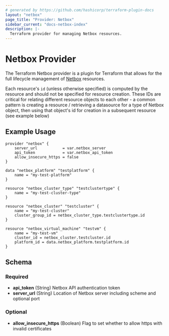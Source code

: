 ```yaml
---
# generated by https://github.com/hashicorp/terraform-plugin-docs
layout: "netbox"
page_title: "Provider: Netbox"
sidebar_current: "docs-netbox-index"
description: |-
  Terraform provider for managing Netbox resources.
---
```


# Netbox Provider

The Terraform Netbox provider is a plugin for Terraform that allows for the full lifecycle management of [Netbox](https://netbox.readthedocs.io/en/stable/) resources.

Each resource's `id` (unless otherwise specified) is computed by the resource and should not be specified for resource creation. These IDs are critical for relating different resource objects to each other - a common pattern is creating a resource / retrieving a datasource for a type of Netbox object, then using that object's id for creation in a subsequent resource (see example below)


## Example Usage

```hcl
provider "netbox" {
    server_url           = var.netbox_server
    api_token            = var.netbox_api_token
    allow_insecure_https = false
}

data "netbox_platform" "testplatform" {
    name = "my-test-platform"
}

resource "netbox_cluster_type" "testclustertype" {
    name = "my-test-cluster-type"
}

resource "netbox_cluster" "testcluster" {
    name = "my-test-cluster"
    cluster_group_id = netbox_cluster_type.testclustertype.id
}

resource "netbox_virtual_machine" "testvm" {
    name = "my-test-vm"
    cluster_id = netbox_cluster.testcluster.id
    platform_id = data.netbox_platform.testplatform.id
}
```

<!-- schema generated by tfplugindocs -->
## Schema

### Required

- **api_token** (String) Netbox API authentication token
- **server_url** (String) Location of Netbox server including scheme and optional port

### Optional

- **allow_insecure_https** (Boolean) Flag to set whether to allow https with invalid certificates
